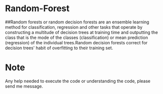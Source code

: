 # Random-Forest
##Random forests or random decision forests are an ensemble learning method for classification, regression and other tasks that operate by constructing a multitude of decision trees at training time and outputting the class that is the mode of the classes (classification) or mean prediction (regression) of the individual trees.Random decision forests correct for decision trees' habit of overfitting to their training set.
# Note
Any help needed to execute the code or understanding the code, please send me message.
